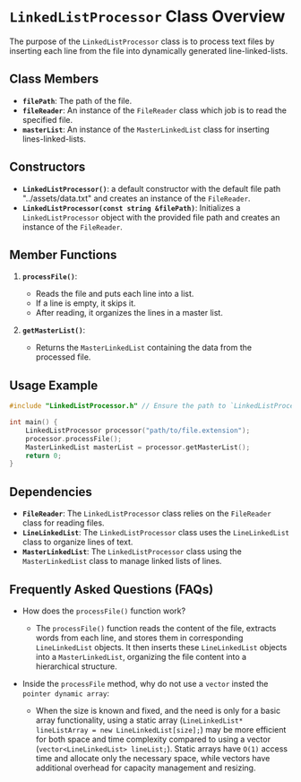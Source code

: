 # `LinkedListProcessor` Class Overview
The purpose of the `LinkedListProcessor` class is to process text files by inserting each line from the file into dynamically generated line-linked-lists.

## Class Members

- **`filePath`**: The path of the file.
- **`fileReader`**: An instance of the `FileReader` class which job is to read the specified file.
- **`masterList`**: An instance of the `MasterLinkedList` class for inserting lines-linked-lists.

## Constructors

- **`LinkedListProcessor()`**: a default constructor with the default file path "../assets/data.txt" and creates an instance of the `FileReader`.
- **`LinkedListProcessor(const string &filePath)`**: Initializes a `LinkedListProcessor` object with the provided file path and creates an instance of the `FileReader`.

## Member Functions

1. **`processFile()`**:
   - Reads the file and puts each line into a list.
   - If a line is empty, it skips it.
   - After reading, it organizes the lines in a master list.

2. **`getMasterList()`**:
   - Returns the `MasterLinkedList` containing the data from the processed file.

## Usage Example

```cpp
#include "LinkedListProcessor.h" // Ensure the path to `LinkedListProcessor.h` is correct

int main() {
    LinkedListProcessor processor("path/to/file.extension");
    processor.processFile();
    MasterLinkedList masterList = processor.getMasterList();
    return 0;
}
```

## Dependencies
- **`FileReader`**: The `LinkedListProcessor` class relies on the `FileReader` class for reading files.
- **`LineLinkedList`**: The `LinkedListProcessor` class uses the `LineLinkedList` class to organize lines of text.
- **`MasterLinkedList`**: The `LinkedListProcessor` class using the `MasterLinkedList` class to manage linked lists of lines.

## Frequently Asked Questions (FAQs)

- How does the `processFile()` function work?
  - The `processFile()` function reads the content of the file, extracts words from each line, and stores them in corresponding `LineLinkedList` objects. It then inserts these `LineLinkedList` objects into a `MasterLinkedList`, organizing the file content into a hierarchical structure.

- Inside the `processFile` method, why do not use a `vector` insted the `pointer dynamic array`:
  - When the size is known and fixed, and the need is only for a basic array functionality, using a static array (`LineLinkedList* lineListArray = new LineLinkedList[size];`) may be more efficient for both space and time complexity compared to using a vector (`vector<LineLinkedList> lineList;`). Static arrays have `O(1)` access time and allocate only the necessary space, while vectors have additional overhead for capacity management and resizing.